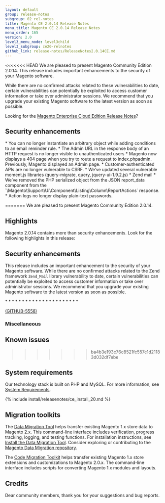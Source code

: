 ```yaml
---
layout: default
group: release-notes
subgroup: 02_rel-notes
title: Magento CE 2.0.14 Release Notes
menu_title: Magento CE 2.0.14 Release Notes
menu_order: 165
version: 2.0
level3_menu_node: level3child
level3_subgroup: ce20-relnotes 
github_link: release-notes/ReleaseNotes2.0.14CE.md
---
```

<<<<<<< HEAD
We are pleased to present Magento Community Edition 2.0.14. This release includes important enhancements to the security of your Magento software.

<div class="bs-callout bs-callout-warning" markdown="1">
While there are no confirmed attacks related to these vulnerabilities to date, certain vulnerabilities can potentially be exploited to access customer information or take over administrator sessions. We recommend that you upgrade your existing Magento software to the latest version as soon as possible.
</div> 

Looking for the <a href="http://devdocs.magento.com/guides/v2.1/cloud/release-notes/CloudReleaseNotes.html" target="_blank">Magento Enterprise Cloud Edition Release Notes</a>?


## Security enhancements


<!--- 64051 --> 

<!--- 63880 -->* You can no longer instantiate an arbitrary object while adding conditions to an email reminder rule. 

<!--- 63878 -->* The Admin URL in the response body of an HTTP request is no longer visible to unauthenticated users 

<!--- 63876 -->* Magento now displays a 404 page when you try to route a request to index.phpadmin. Previously, Magento displayed an Admin page.

<!--- 63871 -->

<!--- 63868 -->

<!--- 63865 -->* Customer-authenticated APIs are no longer vulnerable to CSRF.

<!--- 63863 -->

<!--- 63681 -->* We’ve updated several vulnerable moment.js libraries (query-migrate, query, jquery-ui-1.9.2.js)

<!--- 63633 -->* Zend mail

<!--- 63518 -->

<!--- 62314 -->* We’ve removed  the PHP serialized object from  the JSON report_data component from the `\Magento\Support\Ui\Component\Listing\Column\ReportActions` response. 

<!--- 61016 -->* Action logs no longer display plain-text passwords.

<!--- 59096 -->


<!--- internal only -->

<!--- 64584 -->
=======
We are pleased to present Magento Community Edition 2.0.14. 



## Highlights

Magento 2.0.14 contains more than security enhancements. Look for the following highlights in this release:



## Security enhancements

This release includes an important enhancement to the security of your Magento software. While there are no confirmed attacks related to the Zend framework `Zend_Mail` library vulnerability to date, certain vulnerabilities can potentially be exploited to access customer information or take over administrator sessions. We recommend that you upgrade your existing Magento software to the latest version as soon as possible.

<!---  -->* 
<!---  -->* 
<!---  -->* 
<!---  -->* 
<!---  -->* 
<!---  -->* 
<!---  -->* 
<!--- 64051 -->* 
<!--- 63880 -->* 
<!--- 63878 -->* 
<!--- 63876 -->* 
<!--- 63871 -->* 
<!--- 63868 -->* 
<!--- 63865 -->* 
<!--- 63863 -->* 
<!--- 63681 -->* 
<!--- 63633 -->* 
<!--- 63528 -->* 
<!--- 63518 -->* 
<!--- 62314 -->* 
<!--- 61016 -->* 
<!--- 59096 -->* 



<a href="https://github.com/magento/magento2/issues/5558" target="_blank">(GITHUB-5558)</a>



### Miscellaneous



## Known issues
>>>>>>> ba4b3e193c76c8521fc557c1d21183d032df7ebe



## System requirements
Our technology stack is built on PHP and MySQL. For more information, see
<a href="{{ page.baseurl }}install-gde/system-requirements.html" target="_blank">System Requirements</a>.

{% include install/releasenotes/ce_install_20.md %}


## Migration toolkits
The <a href="{{ page.baseurl }}migration/migration-migrate.html" target="_blank">Data Migration Tool</a> helps transfer existing Magento 1.x store data to Magento 2.x. This command-line interface includes verification, progress tracking, logging, and testing functions. For installation instructions, see  <a href="{{ page.baseurl }}migration/migration-tool-install.html" target="_blank">Install the Data Migration Tool</a>. Consider exploring or contributing to the <a href="https://github.com/magento/data-migration-tool" target="_blank"> Magento Data Migration repository</a>.

The <a href="https://github.com/magento/code-migration" target="_blank">Code Migration Toolkit</a> helps transfer existing Magento 1.x store extensions and customizations to Magento 2.0.x. The command-line interface includes scripts for converting Magento 1.x modules and layouts.

## Credits

Dear community members, thank you for your suggestions and bug reports.
